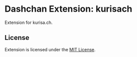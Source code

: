 # Dashchan Extension: kurisach

Extension for kurisa.ch.

## License

Extension is licensed under the [MIT License](LICENSE).
